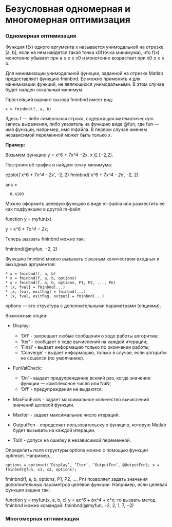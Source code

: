 # Безусловная одномерная и многомерная оптимизация

### Одномерная оптимизация

Функция f(x) одного аргумента х называется унимодальной на отрезке [a, b], если на нем найдется такая точка x0(точка минимума), что f(x) монотонно убывает при   a ≤ x ≤ x0  и монотонно возрастает при x0 ≤ x ≤ b.

Для минимизации унимодальной функции, заданной на отрезке Matlab предоставляет функцию fminbnd. Ее можно применять и для минимизации функций, не являющихся унимодальными. В этом случае будет найден локальный минимум. 

Простейший вариант вызова fminbnd имеет вид:

    x = fminbnd(f, a, b)
    
Здесь f — либо символьная строка, содержащая математическую запись выражения, либо указатель на функцию вида @fun, где fun — имя функции, например, имя mфайла. В первом случае именем независимой переменной может быть только x. 

**Пример:**

Возьмем функцию y = x^6 + 7x^4 −2x, x ∈ [−2,2].

Построим её график и найдем точку минимума:

  ezplot('x^6 + 7*x^4 - 2*x', -2, 2)
  fminbnd('x^6 + 7*x^4 - 2*x', -2, 2)

  ans =

      0.4100
      
Можно оформить целевую функцию в виде m-файла или разместить ее как подфункцию в другой m-файл:

function y = myfun(x)

y = x^6 + 7*x^4 − 2*x;

Теперь вызвать fminbnd можно так:

fminbnd(@myfun, −2, 2)

Функцию fminbnd можно вызывать с разным количеством входных и выходных аргументов:

    * x = fminbnd(f, a, b)
    * x = fminbnd(f, a, b, options)
    * x = fminbnd(f, a, b, options, P1, P2, ..., Pn)
    * [x, fval] = fminbnd(...)
    * [x, fval, exitﬂag] = fminbnd(...)
    * [x, fval, exitﬂag, output] = fminbnd(...)

options — это структура с дополнительными параметрами (опциями).

Возможные опции: 

* Display: 

    * ’Oﬀ’ -  запрещает любые сообщения о ходе работы алгоритма; 
    * ’Iter’ - сообщает о ходе вычислений на каждой итерации;
    * ’Final’ - выдает информацию только по окончании работы;
    * ’Converge’ - выдает информацию, только в случае, если алгоритм не сошелся (по умолчанию). 
    
* FunValCheck:

    * ’On’ - выдает предупреждение вскяий раз, когда значение функции — комплексное число или NaN; 
    * ’Oﬀ’ - предупреждения не выдаются.
    
* MaxFunEvals -  задает максимальное количество вычислений значений целевой функции. 
* MaxIter - задает максимальное число итераций. 
* OutputFcn - определяет пользовательскую функцию, которую Matlab будет вызывать на каждой итерации. 
* TolX - допуск на ошибку в независимой переменной.

Определить поля структуры options можно с помощью функции optimset. Например,

    options = optimset(’Display’, ’Iter’, ’OutputFcn’, @OutputFcn); x = fminbnd(@fun, x1, x2, options);
    
fminbnd(f, a, b, options, P1, P2, ..., Pn) позволяет задать значения дополнительных параметров целевой функции. Например, если целевая функция задана так:
 
function y = myfun(x, a, b, c)
y = a*x^6 + b*x^4 + c*x;
то вызвать метод fminbnd можно командой:
fminbnd(@myfun, −2, 2, 1, 7, −2)


### Многомерная оптимизация

